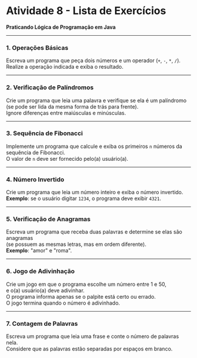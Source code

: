 # Atividade 8 - Lista de Exercícios
**Praticando Lógica de Programação em Java**

---

### 1. Operações Básicas
Escreva um programa que peça dois números e um operador (`+`, `-`, `*`, `/`).  
Realize a operação indicada e exiba o resultado.

---

### 2. Verificação de Palíndromos
Crie um programa que leia uma palavra e verifique se ela é um palíndromo  
(se pode ser lida da mesma forma de trás para frente).  
Ignore diferenças entre maiúsculas e minúsculas.

---

### 3. Sequência de Fibonacci
Implemente um programa que calcule e exiba os primeiros `n` números da sequência de Fibonacci.  
O valor de `n` deve ser fornecido pelo(a) usuário(a).

---

### 4. Número Invertido
Crie um programa que leia um número inteiro e exiba o número invertido.  
**Exemplo**: se o usuário digitar `1234`, o programa deve exibir `4321`.

---

### 5. Verificação de Anagramas
Escreva um programa que receba duas palavras e determine se elas são anagramas  
(se possuem as mesmas letras, mas em ordem diferente).  
**Exemplo**: "amor" e "roma".

---

### 6. Jogo de Adivinhação
Crie um jogo em que o programa escolhe um número entre 1 e 50,  
e o(a) usuário(a) deve adivinhar.  
O programa informa apenas se o palpite está certo ou errado.  
O jogo termina quando o número é adivinhado.

---

### 7. Contagem de Palavras
Escreva um programa que leia uma frase e conte o número de palavras nela.  
Considere que as palavras estão separadas por espaços em branco.
